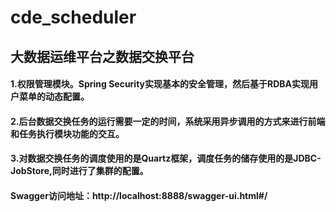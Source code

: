 # cde_scheduler
## 大数据运维平台之数据交换平台
#### 1.权限管理模块。Spring Security实现基本的安全管理，然后基于RDBA实现用户菜单的动态配置。
#### 2.后台数据交换任务的运行需要一定的时间，系统采用异步调用的方式来进行前端和任务执行模块功能的交互。
#### 3.对数据交换任务的调度使用的是Quartz框架，调度任务的储存使用的是JDBC-JobStore,同时进行了集群的配置。
#### Swagger访问地址：http://localhost:8888/swagger-ui.html#/


